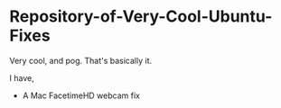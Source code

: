 # Repository-of-Very-Cool-Ubuntu-Fixes
Very cool, and pog.
That's basically it.

I have,
- A Mac FacetimeHD webcam fix
